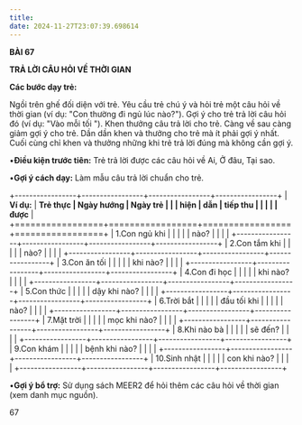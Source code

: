 ```yaml
---
title: 
date: 2024-11-27T23:07:39.698614
---
```

**BÀI 67**

**TRẢ LỜI CÂU HỎI VỀ THỜI GIAN**

**Các bước dạy trẻ:**

Ngồi trên ghế đối diện với trẻ. Yêu cầu trẻ chú ý và hỏi trẻ một câu
hỏi về thời gian (ví dụ: "Con thường đi ngủ lúc nào?"). Gợi ý cho trẻ
trả lời câu hỏi đó (ví dụ: "Vào mỗi tối "). Khen thưởng câu trả lời
cho trẻ. Càng về sau càng giảm gợi ý cho trẻ. Dần dần khen và thưởng
cho trẻ mà ít phải gợi ý nhất. Cuối cùng chỉ khen và thưởng những khi
trẻ trả lời đúng mà không cần gợi ý.

•**Điều kiện trước tiên:** Trẻ trả lời được các câu hỏi về Ai, Ở đâu,
Tại sao.

•**Gợi ý cách dạy:** Làm mẫu câu trả lời chuẩn cho trẻ.

+-----------------+-----------------+-----------------+-----------------+
| **Ví dụ:**      | **Trẻ thực      | **Ngày hướng  | **Ngày trẻ    |
|                 | hiện**          | dẫn**         | tiếp thu      |
|                 |                 |                 | được**        |
+=================+=================+=================+=================+
| 1.Con ngủ khi |                 |                 |                 |
| nào?          |                 |                 |                 |
+-----------------+-----------------+-----------------+-----------------+
| 2.Con tắm khi |                 |                 |                 |
| nào?          |                 |                 |                 |
+-----------------+-----------------+-----------------+-----------------+
| 3.Con ăn tối  |                 |                 |                 |
| khi nào?      |                 |                 |                 |
+-----------------+-----------------+-----------------+-----------------+
| 4.Con đi học  |                 |                 |                 |
| khi nào?      |                 |                 |                 |
+-----------------+-----------------+-----------------+-----------------+
| 5.Con thức    |                 |                 |                 |
| dậy khi nào?  |                 |                 |                 |
+-----------------+-----------------+-----------------+-----------------+
| 6.Trời bắt    |                 |                 |                 |
| đầu tối khi   |                 |                 |                 |
| nào?          |                 |                 |                 |
+-----------------+-----------------+-----------------+-----------------+
| 7.Mặt trời    |                 |                 |                 |
| mọc khi nào?  |                 |                 |                 |
+-----------------+-----------------+-----------------+-----------------+
| 8.Khi nào bà  |                 |                 |                 |
| sẽ đến?       |                 |                 |                 |
+-----------------+-----------------+-----------------+-----------------+
| 9.Con khám    |                 |                 |                 |
| bệnh khi nào? |                 |                 |                 |
+-----------------+-----------------+-----------------+-----------------+
| 10.Sinh nhật  |                 |                 |                 |
| con khi nào?  |                 |                 |                 |
+-----------------+-----------------+-----------------+-----------------+

•**Gợi ý bổ trợ:** Sử dụng sách MEER2 để hỏi thêm các câu hỏi về thời
gian (xem danh mục nguồn).

67

